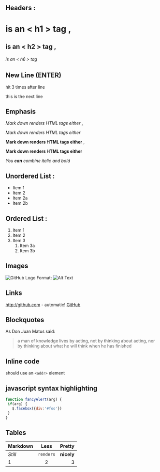 ﻿## Headers : ` ` 
 # is an < h1 > tag  ,
 
 ## is an < h2 > tag  ,
 
 ###### is an < h6 > tag  
 

## New Line (ENTER)

hit <Enter> 3 times after line 

this is the next line

## Emphasis

 *Mark down renders HTML tags either*  ,
 
 _Mark down renders HTML tags either_  

 **Mark down renders HTML tags either**  ,
 
 __Mark down renders HTML tags either__ 

  _You **can** combine italic and bold_ 

## Unordered List : 

 * Item 1 
 * Item 2 
  * Item 2a 
  * Item 2b 

## Ordered List : 

 1. Item 1 
 1. Item 2 
 1. Item 3 
    1. Item 3a 
    1. Item 3b 

## Images

  ![GitHub Logo](https://avatars0.githubusercontent.com/u/6296819?s=40&v=4) 
  Format: ![Alt Text](url) 

## Links
  http://github.com - automatic! 
 [GitHub](http://github.com) 

## Blockquotes

 As Don Juan Matus said: 

 > a man of knowledge lives by acting, not by thinking about acting,
 > nor by thinking about what he will think when he has finished 
 

## Inline code

 should use an `<addr>` element 
## javascript syntax highlighting
 ```javascript
function fancyAlert(arg) {
  if(arg) {
    $.facebox({div:'#foo'})
  }
}
```
## Tables

Markdown | Less | Pretty
--- | :---: | ---:
*Still* | `renders` | **nicely**
1 | 2 | 3
